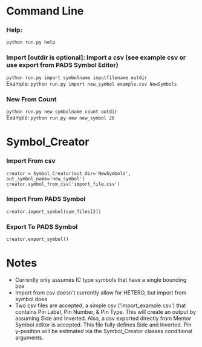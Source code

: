 # Command Line
### Help:  
`python run.py help`  
  
### Import [outdir is optional]: Import a csv (see example csv or use export from PADS Symbol Editor)  
`python run.py import symbolname inputfilename outdir`  
Example: `python run.py import new_symbol example.csv NewSymbols`  

### New From Count
`python run.py new symbolname count outdir`  
Example: `python run.py new new_symbol 20`

# Symbol_Creator
### Import From csv
`creator = Symbol_Creator(out_dir='NewSymbols', out_symbol_name='new_symbol')`  
`creator.symbol_from_csv('import_file.csv')`  

### Import From PADS Symbol
`creator.import_symbol(sym_files[2])`  

### Export To PADS Symbol
`creator.export_symbol()`  

# Notes
- Currently only assumes IC type symbols that have a single bounding box
- Import from csv doesn't currently allow for HETERO, but import from symbol does
- Two csv files are accepted, a simple csv ('import_example.csv') that contains Pin Label, Pin Number, & Pin Type. This will create an output by assuming Side and Inverted. Also, a csv exported directly from Mentor Symbol editor is accepted. This file fully defines Side and Inverted. Pin y-position will be estimated via the Symbol_Creator classes conditional arguments.